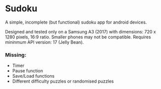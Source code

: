 # Sudoku
A simple, incomplete (but functional) sudoku app for android devices. 

Designed and tested only on a Samsung A3 (2017) with dimensions: 720 x 1280 pixels, 16:9 ratio. Smaller phones may not be compatible. Requires mininmum API version: 17 (Jelly Bean).

### Missing:
- Timer
- Pause function
- Save/Load functions
- Different difficulty puzzles or randomised puzzles
